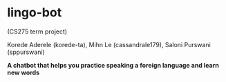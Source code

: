 # lingo-bot
(CS275 term project)

Korede Aderele (korede-ta), Mihn Le (cassandrale179), Saloni Purswani (sppurswani)

__A chatbot that helps you practice speaking a foreign language and learn new words__
